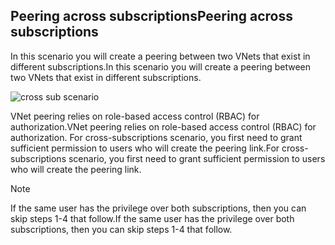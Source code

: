 ## <a name="x-sub"></a><span data-ttu-id="0d443-101">Peering across subscriptions</span><span class="sxs-lookup"><span data-stu-id="0d443-101">Peering across subscriptions</span></span>
<span data-ttu-id="0d443-102">In this scenario you will create a peering between two VNets that exist in different subscriptions.</span><span class="sxs-lookup"><span data-stu-id="0d443-102">In this scenario you will create a peering between two VNets that exist in different subscriptions.</span></span>

![cross sub scenario](https://docstestmedia1.blob.core.windows.net/azure-media/includes/media/virtual-networks-create-vnetpeering-scenario-crosssub-include/figure01.PNG)

<span data-ttu-id="0d443-104">VNet peering relies on role-based access control (RBAC) for authorization.</span><span class="sxs-lookup"><span data-stu-id="0d443-104">VNet peering relies on role-based access control (RBAC) for authorization.</span></span> <span data-ttu-id="0d443-105">For cross-subscriptions scenario, you first need to grant sufficient permission to users who will create the peering link.</span><span class="sxs-lookup"><span data-stu-id="0d443-105">For cross-subscriptions scenario, you first need to grant sufficient permission to users who will create the peering link.</span></span>

> [!NOTE]
> <span data-ttu-id="0d443-106">If the same user has the privilege over both subscriptions, then you can skip steps 1-4 that follow.</span><span class="sxs-lookup"><span data-stu-id="0d443-106">If the same user has the privilege over both subscriptions, then you can skip steps 1-4 that follow.</span></span>
> 
> 


